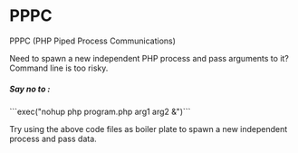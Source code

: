 PPPC
====

PPPC (PHP Piped Process Communications)

Need to spawn a new independent PHP process and pass arguments to it? Command line is too risky.

<h5>Say no to :</h5> ```exec("nohup php program.php arg1 arg2 &")```

Try using the above code files as boiler plate to spawn a new independent process and pass data.
